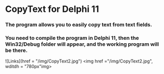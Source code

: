 # CopyText for Delphi 11
### The program allows you to easily copy text from text fields.
### You need to compile the program in Delphi 11, then the Win32/Debug folder will appear, and the working program will be there.
![Links](href = "/img/CopyText2.jpg")
<img href ="/img/CopyText2.jpg", wditdh = "780px"img>
